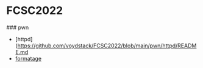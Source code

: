# FCSC2022

### pwn

- [httpd](https://github.com/voydstack/FCSC2022/blob/main/pwn/httpd/README.md
- [formatage](https://github.com/voydstack/FCSC2022/blob/main/pwn/formatage/README.md)
